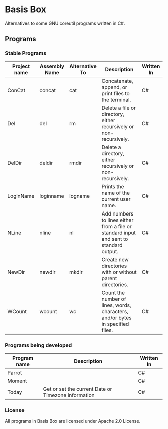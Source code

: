 # Basis Box
 Alternatives to some GNU coreutil programs written in C#.
 
## Programs

### Stable Programs
| Project name | Assembly Name | Alternative To | Description | Written  In |
|-|-|-|-|-|
| ConCat | concat | cat | Concatenate, append, or print files to the terminal. | C# |
| Del | del | rm | Delete a file or directory, either recursively or non-recursively. | C# |
| DelDir | deldir | rmdir | Delete a directory, either recursively or non-recursively. | C# |
| LoginName | loginname | logname | Prints the name of the current user name. | C# |
| NLine | nline | nl | Add numbers to lines either from a file or standard input and sent to standard output. | C# |
| NewDir | newdir | mkdir | Create new directories with or without parent directories. | C# |
| WCount | wcount | wc | Count the number of lines, words, characters, and/or bytes in specified files. | C# |


### Programs being developed
| Program name | Description | Written  In |
|-|-|-|
| Parrot | | C# |
| Moment | | C# |
| Today | Get or set the current Date or Timezone information | C# |

### License
All programs in Basis Box are licensed under Apache 2.0 License.

